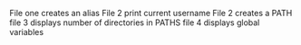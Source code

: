 File one creates an alias
File 2 print current username
File 2 creates a PATH
file 3 displays number of directories in PATHS
file 4 displays global variables
